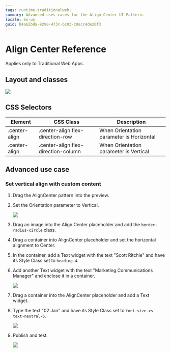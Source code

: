 ```yaml
---
tags: runtime-traditionalweb; 
summary: Advanced uses cases for the Align Center UI Pattern.
locale: en-us
guid: b4a62bda-9298-473c-bc03-c0acc4de20f3
---
```


# Align Center Reference

<div class="info" markdown="1">

Applies only to Traditional Web Apps.

</div>

## Layout and classes

![](<images/aligncenter-8-diag.png>)

## CSS Selectors

| **Element** |  **CSS Class** |  **Description**  |
| --- | --- | --- |
| .center-align | .center-align.flex-direction-row | When Orientation parameter is Horizontal |
| .center-align | .center-align.flex-direction-column | When Orientation parameter is Vertical |

## Advanced use case

### Set vertical align with custom content

1. Drag the AlignCenter pattern into the preview.

1. Set the Orientation parameter to Vertical.

    ![](<images/aligncenter-9-ss.png>)

1. Drag an image into the Align Center placeholder and add the `border-radius-circle` class.

1. Drag a container into AlignCenter placeholder and set the horizontal alignment to Center.

1. In the container, add a Text widget with the text "Scott Ritchie" and have its Style Class set to `heading-4`.

1. Add another Text widget with the text "Marketing Communications Manager" and enclose it in a container.

    ![](<images/aligncenter-10-ss.png>)

1. Drag a container into the AlignCenter placeholder and add a Text widget.

1. Type the text "02 Jan" and have its Style Class set to `font-size-xs text-neutral-6`.

    ![](<images/aligncenter-11-ss.png>)

1. Publish and test.

    ![](<images/aligncenter-12.png>)
